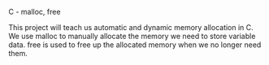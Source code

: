 C - malloc, free

This project will teach us automatic and dynamic memory allocation in C. We use malloc to manually allocate the memory we need to store variable data. free is used to free up the allocated memory when we no longer need them.
